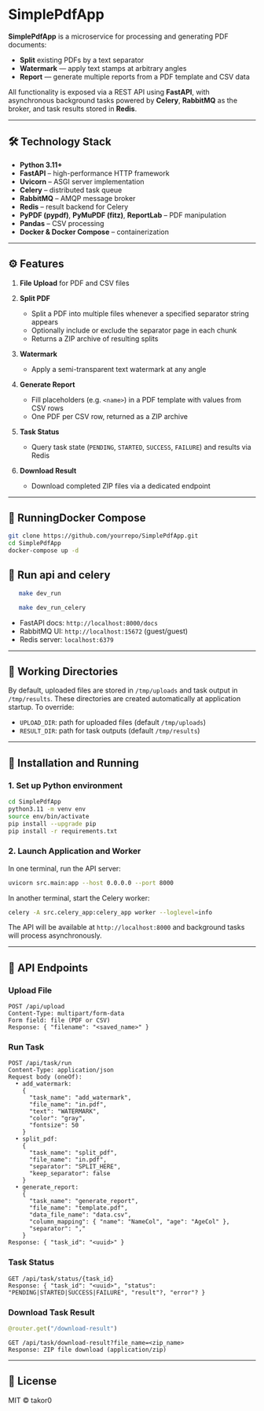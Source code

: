 # SimplePdfApp

**SimplePdfApp** is a microservice for processing and generating PDF documents:

* **Split** existing PDFs by a text separator
* **Watermark** — apply text stamps at arbitrary angles
* **Report** — generate multiple reports from a PDF template and CSV data

All functionality is exposed via a REST API using **FastAPI**, with asynchronous background tasks powered by **Celery**, **RabbitMQ** as the broker, and task results stored in **Redis**.

---

## 🛠️ Technology Stack

* **Python 3.11+**
* **FastAPI** – high-performance HTTP framework
* **Uvicorn** – ASGI server implementation
* **Celery** – distributed task queue
* **RabbitMQ** – AMQP message broker
* **Redis** – result backend for Celery
* **PyPDF (pypdf)**, **PyMuPDF (fitz)**, **ReportLab** – PDF manipulation
* **Pandas** – CSV processing
* **Docker & Docker Compose** – containerization

---

## ⚙️ Features

1. **File Upload** for PDF and CSV files
2. **Split PDF**

   * Split a PDF into multiple files whenever a specified separator string appears
   * Optionally include or exclude the separator page in each chunk
   * Returns a ZIP archive of resulting splits
3. **Watermark**

   * Apply a semi-transparent text watermark at any angle
4. **Generate Report**

   * Fill placeholders (e.g. `<name>`) in a PDF template with values from CSV rows
   * One PDF per CSV row, returned as a ZIP archive
5. **Task Status**

   * Query task state (`PENDING`, `STARTED`, `SUCCESS`, `FAILURE`) and results via Redis
6. **Download Result**

   * Download completed ZIP files via a dedicated endpoint

---

## 🚀 RunningDocker Compose

```bash
git clone https://github.com/yourrepo/SimplePdfApp.git
cd SimplePdfApp
docker-compose up -d
```

## 🚀 Run api and celery

```bash
   make dev_run
```

```bash
   make dev_run_celery
```

* FastAPI docs:   `http://localhost:8000/docs`
* RabbitMQ UI:    `http://localhost:15672` (guest/guest)
* Redis server:   `localhost:6379`

---

## 📁 Working Directories

By default, uploaded files are stored in `/tmp/uploads` and task output in `/tmp/results`. These directories are created automatically at application startup. To override:

* `UPLOAD_DIR`: path for uploaded files (default `/tmp/uploads`)
* `RESULT_DIR`: path for task outputs (default `/tmp/results`)

---

## 🔧 Installation and Running

### 1. Set up Python environment

```bash
cd SimplePdfApp
python3.11 -m venv env
source env/bin/activate
pip install --upgrade pip
pip install -r requirements.txt
```


### 2. Launch Application and Worker

In one terminal, run the API server:

```bash
uvicorn src.main:app --host 0.0.0.0 --port 8000
```

In another terminal, start the Celery worker:

```bash
celery -A src.celery_app:celery_app worker --loglevel=info
```

The API will be available at `http://localhost:8000` and background tasks will process asynchronously.

---

## 📘 API Endpoints

### Upload File

```
POST /api/upload
Content-Type: multipart/form-data
Form field: file (PDF or CSV)
Response: { "filename": "<saved_name>" }
```

### Run Task

```
POST /api/task/run
Content-Type: application/json
Request body (oneOf):
  • add_watermark:
    {
      "task_name": "add_watermark",
      "file_name": "in.pdf",
      "text": "WATERMARK",
      "color": "gray",
      "fontsize": 50
    }
  • split_pdf:
    {
      "task_name": "split_pdf",
      "file_name": "in.pdf",
      "separator": "SPLIT_HERE",
      "keep_separator": false
    }
  • generate_report:
    {
      "task_name": "generate_report",
      "file_name": "template.pdf",
      "data_file_name": "data.csv",
      "column_mapping": { "name": "NameCol", "age": "AgeCol" },
      "separator": ","
    }
Response: { "task_id": "<uuid>" }
```

### Task Status

```
GET /api/task/status/{task_id}
Response: { "task_id": "<uuid>", "status": "PENDING|STARTED|SUCCESS|FAILURE", "result"?, "error"? }
```

### Download Task Result

```python
@router.get("/download-result")
```

```
GET /api/task/download-result?file_name=<zip_name>
Response: ZIP file download (application/zip)
```

---

## 📝 License

MIT © takor0

